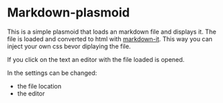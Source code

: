 # Markdown-plasmoid

This is a simple plasmoid that loads an markdown file and displays it.
The file is loaded and converted to html with [markdown-it](https://github.com/markdown-it/markdown-it). This way you can inject your own css bevor diplaying the file.

If you click on the text an editor with the file loaded is opened.

In the settings can be changed:
- the file location
- the editor


